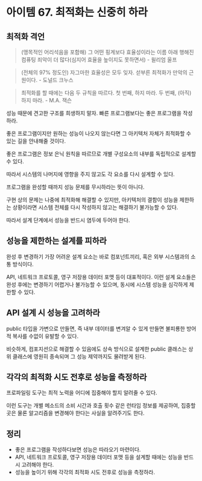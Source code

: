 # 아이템 67. 최적화는 신중히 하라

## 최적화 격언

> (맹목적인 어리석음을 포함해) 그 어떤 핑계보다 효율성이라는 이름 아래 행해진 컴퓨팅 죄악이 더 많다(심지어 효율을 높이지도 못하면서) - 윌리엄 울프

> (전체의 97% 정도인) 자그마한 효율성은 모두 잊자. 섣부른 최적화가 만악의 근원이다. - 도널드 크누스

> 최적화를 할 때에는 다음 두 규칙을 따르다.
> 첫 번째, 하지 마라. 두 번째, (아직) 하지 마라. - M.A. 잭슨

성능 때문에 견고한 구조를 희생하지 말자. 빠른 프로그램보다는 좋은 프로그램을 작성하라.

좋은 프로그램이지만 원하는 성능이 나오지 않는다면 그 아키텍처 자체가 최적화할 수 있는 길을 안내해줄 것이다.

좋은 프로그램은 정보 은닉 원칙을 따르므로 개별 구성요소의 내부를 독립적으로 설계할 수 있다.

따라서 시스템의 나머지에 영향을 주지 않고도 각 요소를 다시 설계할 수 있다.

프로그램을 완성할 때까지 성능 문제를 무시하라는 뜻이 아니다.

구현 상의 문제는 나중에 최적화해 해결할 수 있지만, 아키텍처의 결함이 성능을 제한하는 상황이라면 시스템 전체를 다시 작성하지 않고는 해결하기 불가능할 수 있다.

따라서 설계 단계에서 성능을 반드시 염두에 두어야 한다.

## 성능을 제한하는 설계를 피하라

완성 후 변경하기 가장 어려운 설계 요소는 바로 컴포넌트끼리, 혹은 외부 시스템과의 소통 방식이다.

API, 네트워크 프로토콜, 영구 저장용 데이터 포맷 등이 대표적이다. 이런 설계 요소들은 완성 후에는 변경하기 어렵거나 불가능할 수 있으며, 동시에 시스템 성능을 심각하게 제한할 수 있다.

## API 설계 시 성능을 고려하라

public 타입을 가변으로 만들면, 즉 내부 데이터를 변겨알 수 있게 만들면 불피룡한 방어적 복사를 수없이 유발할 수 있다.

비슷하게, 컴포지션으로 해결할 수 있음에도 상속 방식으로 설계한 public 클래스는 상위 클래스에 영원히 종속되며 그 성능 제약까지도 물려받게 된다.

## 각각의 최적화 시도 전후로 성능을 측정하라

프로파일링 도구는 최적 노력을 어디에 집중해야 할지 알려줄 수 있다.

이런 도구는 개별 메소드의 소비 시간과 호출 횟수 같은 런타임 정보를 제공하여, 집중할 곳은 물론 알고리즘을 변경해야 한다는 사실을 알려주기도 한다.

## 정리

- 좋은 프로그램을 작성하다보면 성능은 따라오기 마련이다.
- API, 네트워크 프로토콜, 영구 저장용 데이터 포맷 등을 설계할 때에는 성능을 반드시 고려해야 한다.
- 성능을 높이기 위해 각각의 최적화 시도 전후로 성능을 측정하라.
